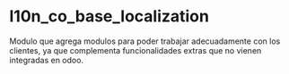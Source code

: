# l10n_co_base_localization
Modulo que agrega modulos para poder trabajar adecuadamente con los clientes, ya que complementa funcionalidades extras que no vienen integradas en odoo.

